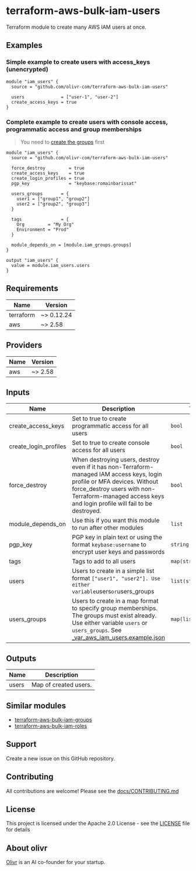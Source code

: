 # terraform-aws-bulk-iam-users

Terraform module to create many AWS IAM users at once.

## Examples

### Simple example to create users with access_keys (unencrypted)

```hcl
module "iam_users" {
  source = "github.com/olivr-com/terraform-aws-bulk-iam-users"

  users              = ["user-1", "user-2"]
  create_access_keys = true
}
```

### Complete example to create users with console access, programmatic access and group memberships

> You need to [create the groups](https://github.com/olivr-com/terraform-aws-bulk-iam-groups) first

```hcl
module "iam_users" {
  source = "github.com/olivr-com/terraform-aws-bulk-iam-users"

  force_destroy         = true
  create_access_keys    = true
  create_login_profiles = true
  pgp_key               = "keybase:romainbarissat"

  users_groups       = {
    user1 = ["group1", "group2"]
    user2 = ["group2", "group3"]
  }

  tags               = {
    Org         = "My Org"
    Environment = "Prod"
  }

  module_depends_on = [module.iam_groups.groups]
}

output "iam_users" {
  value = module.iam_users.users
}
```

<!-- auto-terraform-docs -->
## Requirements

| Name | Version |
|------|---------|
| terraform | ~> 0.12.24 |
| aws | ~> 2.58 |

## Providers

| Name | Version |
|------|---------|
| aws | ~> 2.58 |

## Inputs

| Name | Description | Type | Default | Required |
|------|-------------|------|---------|:--------:|
| create\_access\_keys | Set to true to create programmatic access for all users | `bool` | `false` | no |
| create\_login\_profiles | Set to true to create console access for all users | `bool` | `false` | no |
| force\_destroy | When destroying users, destroy even if it has non-Terraform-managed IAM access keys, login profile or MFA devices. Without force\_destroy users with non-Terraform-managed access keys and login profile will fail to be destroyed. | `bool` | `false` | no |
| module\_depends\_on | Use this if you want this module to run after other modules | `list` | `[]` | no |
| pgp\_key | PGP key in plain text or using the format `keybase:username` to encrypt user keys and passwords | `string` | `null` | no |
| tags | Tags to add to all users | `map(string)` | `{}` | no |
| users | Users to create in a simple list format `["user1", "user2"]. Use either variable`users` or `users\_groups | `list(string)` | `[]` | no |
| users\_groups | Users to create in a map format to specify group memberships. The groups must exist already. Use either variable `users` or `users_groups`. See [\_var\_aws\_iam\_users.example.json](\_var\_aws\_iam\_users.example.json) | `map(list(string))` | `{}` | no |

## Outputs

| Name | Description |
|------|-------------|
| users | Map of created users. |

<!-- auto-terraform-docs -->

## Similar modules

- [terraform-aws-bulk-iam-groups](https://github.com/olivr-com/terraform-aws-bulk-iam-groups)
- [terraform-aws-bulk-iam-roles](https://github.com/olivr-com/terraform-aws-bulk-iam-roles)

<!-- auto-support -->

## Support

Create a new issue on this GitHub repository.

<!-- auto-support -->
<!-- auto-contribute -->

## Contributing

All contributions are welcome! Please see the [docs/CONTRIBUTING.md](docs/CONTRIBUTING.md)

<!-- auto-contribute -->
<!-- auto-license -->
## License

This project is licensed under the Apache 2.0 License - see the [LICENSE](LICENSE) file for details

<!-- auto-license -->
<!-- auto-about-org -->

## About olivr

[Olivr](https://olivr.com) is an AI co-founder for your startup.

<!-- auto-about-org -->